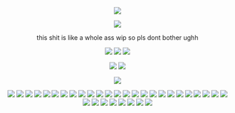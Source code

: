 <div id="header" align="center">

![](https://komarev.com/ghpvc/?username=nineteendays&color=9BB1C6&label=freak+count&abbreviated=true&base=20)

<p align="center">
<img src="https://files.catbox.moe/7qan4t.gif"> 
</p>


<div id="header" align="center">

this shit is like a whole ass wip so pls dont bother ughh
</p>

[<img src="https://files.catbox.moe/1kq266.png">](https://rentry.co/nineteendays) [<img src="https://files.catbox.moe/c48p8v.png">](https://rentry.co/soph) [<img src="https://files.catbox.moe/cxzffp.png">](https://yoojoonghyuk.atabook.org/)
</p>

[<img src="https://files.catbox.moe/ky0v99.png">](https://rentry.co/naiad) [<img src="https://files.catbox.moe/98rntm.png">](https://rentry.co/aug3)
</p>


<img src="https://files.catbox.moe/85zblk.png">
</p>
<img src="https://files.catbox.moe/dkxphm.png"> <img src="https://files.catbox.moe/zz6j89.png"> <img src="https://files.catbox.moe/zw69d1.png"> <img src="https://files.catbox.moe/uuafkh.png"> <img src="https://files.catbox.moe/sxzeeo.png"> <img src="https://files.catbox.moe/mitnw0.png"> <img src="https://files.catbox.moe/y5f9up.png"> <img src="https://files.catbox.moe/5ogxcf.png"> <img src="https://files.catbox.moe/9fbvjv.png"> <img src="https://files.catbox.moe/am8hgy.png"> <img src="https://files.catbox.moe/mkv9a2.png"> <img src="https://files.catbox.moe/ihtwui.png"> <img src="https://files.catbox.moe/9gkas9.png"> <img src="https://files.catbox.moe/u3o07z.png"> <img src="https://files.catbox.moe/5vjbi0.png"> <img src="https://files.catbox.moe/gksmxp.png"> <img src="https://files.catbox.moe/14mwyl.png"> <img src="https://files.catbox.moe/xibps5.png"> <img src="https://files.catbox.moe/n864p5.png"> <img src="https://files.catbox.moe/cepni0.png"> <img src="https://files.catbox.moe/wbhlvx.png"> <img src="https://files.catbox.moe/axcpxo.png"> <img src="https://files.catbox.moe/xfkmd2.png"> <img src="https://files.catbox.moe/x45467.png"> <img src="https://files.catbox.moe/ibkxlf.png"> <img src="https://files.catbox.moe/yfb3o0.png"> <img src="https://files.catbox.moe/p0plcd.png"> <img src="https://files.catbox.moe/gjz4vw.png"> <img src="https://files.catbox.moe/6vck9e.png"> <img src="https://files.catbox.moe/4fzw4i.png"> <img src="https://files.catbox.moe/uklnbo.png"> <img src="https://files.catbox.moe/gh7z83.png"> <img src="https://files.catbox.moe/h6eb9k.png">
</p>

<p align="center"
